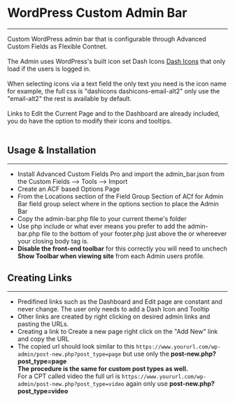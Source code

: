 # WordPress Custom Admin Bar
---
Custom WordPress admin bar that is configurable through Advanced Custom Fields as Flexible Contnet.<br /><br />
The Admin uses WordPress's built icon set Dash Icons [Dash Icons](https://developer.wordpress.org/resource/dashicons/) that only load if the users is logged in.<br /><br />
When selecting icons via a text field the only text you need is the icon name for example, the full css is "dashicons dashicons-email-alt2" only use the "email-alt2" the rest is
available by default. <br /><br />
Links to Edit the Current Page and to the Dashboard are already included, you do have the option to modify their icons and tooltips.<br /><br />

## Usage & Installation
---
- Install Advanced Custom Fields Pro and import the admin_bar.json from the Custom Fields --> Tools --> Import
- Create an ACF based Options Page
- From the Locations section of the Field Group Section of ACf for Admin Bar field group select where in the options section to place the Admin Bar
- Copy the admin-bar.php file to your current theme's folder
- Use php include or what ever means you prefer to add the admin-bar.php file to the bottom of your footer.php just above the </body> or whereever your closing body tag is.
- **Disable the front-end toolbar** for this correctly you will need to unchech **Show Toolbar when viewing site** from each Admin users profile.

## Creating Links
---
- Predifined links such as the Dashboard and Edit page are constant and never change. The user only needs to add a Dash Icon and Tooltip
- Other links are created by right clicking on desired admin links and pasting the URLs.
- Creating a link to Create a new page right click on the "Add New" link and copy the URL
- The copied url should look similar to this `https://www.yoururl.com/wp-admin/post-new.php?post_type=page` but use only the **post-new.php?post_type=page** <br />
**The procedure is the same for custom post types as well.**<br />
For a CPT called video the full url is `https://www.yoururl.com/wp-admin/post-new.php?post_type=video` again only use **post-new.php?post_type=video**
